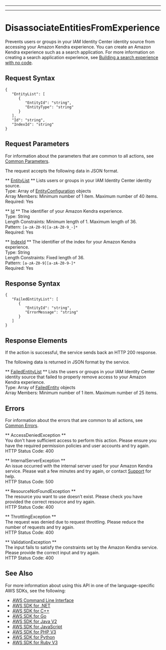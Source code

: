 --------

--------

# DisassociateEntitiesFromExperience<a name="API_DisassociateEntitiesFromExperience"></a>

Prevents users or groups in your IAM Identity Center identity source from accessing your Amazon Kendra experience\. You can create an Amazon Kendra experience such as a search application\. For more information on creating a search application experience, see [Building a search experience with no code](https://docs.aws.amazon.com/kendra/latest/dg/deploying-search-experience-no-code.html)\.

## Request Syntax<a name="API_DisassociateEntitiesFromExperience_RequestSyntax"></a>

```
{
   "EntityList": [ 
      { 
         "EntityId": "string",
         "EntityType": "string"
      }
   ],
   "Id": "string",
   "IndexId": "string"
}
```

## Request Parameters<a name="API_DisassociateEntitiesFromExperience_RequestParameters"></a>

For information about the parameters that are common to all actions, see [Common Parameters](CommonParameters.md)\.

The request accepts the following data in JSON format\.

 ** [EntityList](#API_DisassociateEntitiesFromExperience_RequestSyntax) **   <a name="Kendra-DisassociateEntitiesFromExperience-request-EntityList"></a>
Lists users or groups in your IAM Identity Center identity source\.  
Type: Array of [EntityConfiguration](API_EntityConfiguration.md) objects  
Array Members: Minimum number of 1 item\. Maximum number of 40 items\.  
Required: Yes

 ** [Id](#API_DisassociateEntitiesFromExperience_RequestSyntax) **   <a name="Kendra-DisassociateEntitiesFromExperience-request-Id"></a>
The identifier of your Amazon Kendra experience\.  
Type: String  
Length Constraints: Minimum length of 1\. Maximum length of 36\.  
Pattern: `[a-zA-Z0-9][a-zA-Z0-9_-]*`   
Required: Yes

 ** [IndexId](#API_DisassociateEntitiesFromExperience_RequestSyntax) **   <a name="Kendra-DisassociateEntitiesFromExperience-request-IndexId"></a>
The identifier of the index for your Amazon Kendra experience\.  
Type: String  
Length Constraints: Fixed length of 36\.  
Pattern: `[a-zA-Z0-9][a-zA-Z0-9-]*`   
Required: Yes

## Response Syntax<a name="API_DisassociateEntitiesFromExperience_ResponseSyntax"></a>

```
{
   "FailedEntityList": [ 
      { 
         "EntityId": "string",
         "ErrorMessage": "string"
      }
   ]
}
```

## Response Elements<a name="API_DisassociateEntitiesFromExperience_ResponseElements"></a>

If the action is successful, the service sends back an HTTP 200 response\.

The following data is returned in JSON format by the service\.

 ** [FailedEntityList](#API_DisassociateEntitiesFromExperience_ResponseSyntax) **   <a name="Kendra-DisassociateEntitiesFromExperience-response-FailedEntityList"></a>
Lists the users or groups in your IAM Identity Center identity source that failed to properly remove access to your Amazon Kendra experience\.  
Type: Array of [FailedEntity](API_FailedEntity.md) objects  
Array Members: Minimum number of 1 item\. Maximum number of 25 items\.

## Errors<a name="API_DisassociateEntitiesFromExperience_Errors"></a>

For information about the errors that are common to all actions, see [Common Errors](CommonErrors.md)\.

 ** AccessDeniedException **   
You don't have sufficient access to perform this action\. Please ensure you have the required permission policies and user accounts and try again\.  
HTTP Status Code: 400

 ** InternalServerException **   
An issue occurred with the internal server used for your Amazon Kendra service\. Please wait a few minutes and try again, or contact [ Support](http://aws.amazon.com/aws.amazon.com/contact-us) for help\.  
HTTP Status Code: 500

 ** ResourceNotFoundException **   
The resource you want to use doesn’t exist\. Please check you have provided the correct resource and try again\.  
HTTP Status Code: 400

 ** ThrottlingException **   
The request was denied due to request throttling\. Please reduce the number of requests and try again\.  
HTTP Status Code: 400

 ** ValidationException **   
The input fails to satisfy the constraints set by the Amazon Kendra service\. Please provide the correct input and try again\.  
HTTP Status Code: 400

## See Also<a name="API_DisassociateEntitiesFromExperience_SeeAlso"></a>

For more information about using this API in one of the language\-specific AWS SDKs, see the following:
+  [AWS Command Line Interface](https://docs.aws.amazon.com/goto/aws-cli/kendra-2019-02-03/DisassociateEntitiesFromExperience) 
+  [AWS SDK for \.NET](https://docs.aws.amazon.com/goto/DotNetSDKV3/kendra-2019-02-03/DisassociateEntitiesFromExperience) 
+  [AWS SDK for C\+\+](https://docs.aws.amazon.com/goto/SdkForCpp/kendra-2019-02-03/DisassociateEntitiesFromExperience) 
+  [AWS SDK for Go](https://docs.aws.amazon.com/goto/SdkForGoV1/kendra-2019-02-03/DisassociateEntitiesFromExperience) 
+  [AWS SDK for Java V2](https://docs.aws.amazon.com/goto/SdkForJavaV2/kendra-2019-02-03/DisassociateEntitiesFromExperience) 
+  [AWS SDK for JavaScript](https://docs.aws.amazon.com/goto/AWSJavaScriptSDK/kendra-2019-02-03/DisassociateEntitiesFromExperience) 
+  [AWS SDK for PHP V3](https://docs.aws.amazon.com/goto/SdkForPHPV3/kendra-2019-02-03/DisassociateEntitiesFromExperience) 
+  [AWS SDK for Python](https://docs.aws.amazon.com/goto/boto3/kendra-2019-02-03/DisassociateEntitiesFromExperience) 
+  [AWS SDK for Ruby V3](https://docs.aws.amazon.com/goto/SdkForRubyV3/kendra-2019-02-03/DisassociateEntitiesFromExperience) 
